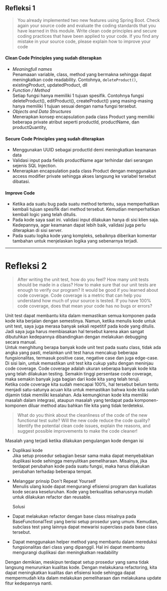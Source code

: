 ## Refleksi 1

> You already implemented two new features using Spring Boot. Check again your source code and evaluate the coding standards that you have learned in this module. Write clean code principles and secure coding practices that have been applied to your code.  If you find any mistake in your source code, please explain how to improve your code

#### Clean Code Principles yang sudah diterapkan
- *Meaningfull names* <br>
  Penamaaan variable, class, method yang bermakna sehingga dapat meningkatkan code readability. Contohnya, `deleteProduct()`, existingProduct, updatedProduct, dll
- *Function / Method*<br>
  Setiap fungsi hanya memiliki 1 tujuan spesifik. Contohnya fungsi deleteProduct(), editProduct(), createProduct() yang masing-masing hanya memiliki 1 tujuan sesuai dengan nama fungsi tersebut.
- *Objects and Data Structures*<br>
  Menerapkan konsep encapsulation pada class Product yang memiliki beberapa private atribut seperti productId, productName, dan productQuantity,


#### Secure Code Principles yang sudah diterapkan
- Menggunakan UUID sebagai productId demi meningkatkan keamanan data
- Validasi input pada fields productName agar terhindar dari serangan sejenis SQL Injection.
- Menerapkan encapsulation pada class Product dengan menggunakan access modifier private sehingga akses langsung ke variabel tersebut dibatasi.

#### Improve Code
- Ketika ada suatu bug pada suatu method tertentu, saya memperhatikan kembali tujuan spesifik dari method tersebut. Kemudian memperhatikan kembali logic yang telah ditulis.
- Pada kode saya saat ini. validasi input dilakukan hanya di sisi klien saja. Kedepannya, agar keamanan dapat lebih baik, validasi juga perlu diterapkan di sisi server.
- Pada suatu logika kode yang kompleks, sebaiknya diberikan komentar tambahan untuk menjelaskan logika yang sebenarnya terjadi.



<hr>

# Refleksi 2

> After writing the unit test, how do you feel? How many unit tests should be made in a class? How to make sure that our unit tests are enough to verify our program? It would be good if you learned about code coverage. Code coverage is a metric that can help you understand how much of your source is tested. If you have 100% code coverage, does that mean your code has no bugs or errors?

Unit test dapat membantu kita dalam memastikan semua komponen pada kode kita berjalan dengan semestinya. Namun, ketika menulis kode untuk unit test, saya juga merasa banyak sekali repetitif pada kode yang ditulis. Jadi saya juga harus membiasakan hal tersebut karena akan sangat dibutuhkan kedepannya dibandingkan dengan melakukan debugging secara manual.
<br>
Untuk menghitung berapa banyak kode unit test pada suatu class, tidak ada angka yang pasti, melainkan unit test harus mencakup beberapa fungsionalitas, termasuk positive case, negative case dan juga edge-case.  
Di sisi lain, untuk memastikan unit test kita cukup yaitu dengan meninjau code coverage. Code coverage adalah ukuran seberapa banyak kode kita yang telah dilakukan testing. Semakin tinggi persentase code coverage, maka semakin banyak juga bagian dari kode kita yang telah teruji.
<br>
Ketika code coverage kita sudah mencapai 100%, hal tersebut belum tentu menjadi satu-satunya acuan kita untuk memastikan bahwa kode kita sudah dijamin tidak memiliki kesalahan. Ada kemungkinan kode kita memiliki masalah dalam integrasi, ataupun masalah yang terdapat pada komponen-komponen diluar method atau bahkan file kita yang tidak terdeteksi.

> What do you think about the cleanliness of the code of the new functional test suite? Will the new code reduce the code quality? Identify the potential clean code issues, explain the reasons, and suggest possible improvements to make the code cleaner!

Masalah yang terjadi ketika dilakukan pengulangan kode dengan isi  <br>
- Duplikasi kode<br>
  Jika setup prosedur sebagian besar sama maka dapat menyebabkan duplikasi kode sehingga menyulitkan pemeliharaan. Misalnya, jika terdapat perubahan kode pada suatu fungsi, maka harus dilakukan perubahan terhadap beberapa tempat.
- Melanggar prinsip Don't Repeat Yourself<br>
  Menulis ulang kode dapat mengurangi efisiensi program dan kualiatas kode secara keseluruhan. Kode yang berkualitas seharusnya mudah untuk dilakukan refactor dan reusable.<br>


  Solusi
- Dapat melakukan refactor dengan base class misalnya pada BaseFunctionalTest yang berisi setup prosedur yang umum. Kemudian, subclass test yang lainnya dapat mewarisi superclass pada base class tersebut.
- Dapat menggunakan helper method yang membantu dalam mereduksi fungsionalitas dari class yang dipanggil. Hal ini dapat membantu mengurangi duplikasi dan meningkatkan readability <br>

Dengan demikian, meskipun terdapat setup prosedur yang sama tidak langsung menurunkan kualitas kode. Dengan melakukana refactoring, kita dapat meningkatkan kualitas dan efisiensi kode sehingga dapat mempermudah kita dalam melakukan pemeliharaan dan melakukana update fitur kedepannya nanti.